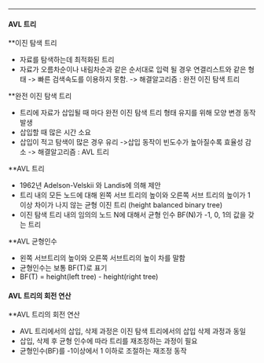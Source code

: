 
---
#### AVL 트리
**이진 탐색 트리
- 자료를 탐색하는데 최적화된 트리
- 자료가 오름차순이나 내림차순과 같은 순서대로 입력 될 경우 연결리스트와 같은 형태 -> 빠른 검색속도를 이용하지 못함.
-> 해결알고리즘 : 완전 이진 탐색 트리

**완전 이진 탐색 트리
- 트리에 자료가 삽입될 때 마다 완전 이진 탐색 트리 형태 유지를 위해 모양 변경 동작 발생
- 삽입할 때 많은 시간 소요
- 삽입이 적고 탐색이 많은 경우 유리 ->삽입 동작이 빈도수가 높아질수록 효율성 감소
-> 해결알고리즘 : AVL 트리

**AVL 트리
- 1962년 Adelson-Velskii 와 Landis에 의해 제안
- 트리 내의 모든 노드에 대해 왼쪽 서브 트리의 높이와 오른쪽 서브 트리의 높이가 1이상 차이가 나지 않는 균형 이진 트리 (height balanced binary tree)
- 이진 탐색 트리 내의 임의의 노드 N에 대해서 균형 인수 BF(N)가 -1, 0, 1의 값을 갖는 트리

**AVL 균형인수
- 왼쪽 서브트리의 높이와 오른쪽 서브트리의 높이 차를 말함
- 균형인수는 보통 BF(T)로 표기
- BF(T) = height(left tree) - height(right tree)

#### AVL 트리의 회전 연산
**AVL 트리의 회전 연산
- AVL 트리에서의 삽입, 삭제 과정은 이진 탐색 트리에서의 삽입 삭제 과정과 동일 
- 삽입, 삭제 후 균형 인수에 따라 트리를 재조정하는 과정이 필요 
- 균형인수(BF)를 -1이상에서 1 이하로 조절하는 재조정 동작
